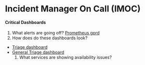 # Incident Manager On Call (IMOC)

#### Critical Dashboards

1. What alerts are going off? [Prometheus gprd](https://prometheus.gprd.gitlab.net/alerts#)
1. How does do these dashboards look?
  - [Triage dashboard](https://dashboards.gitlab.net/d/RZmbBr7mk/gitlab-triage?orgId=1&refresh=30s)
  - [General Triage dashboard](https://dashboards.gitlab.net/d/general-triage/general-platform-triage?orgId=1)
    1. What services are showing availability issues?
